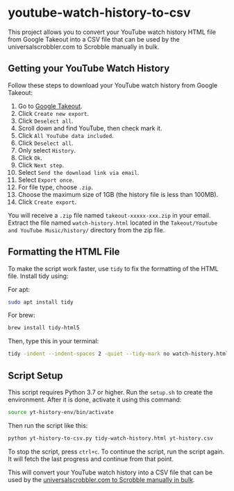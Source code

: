 # youtube-watch-history-to-csv

This project allows you to convert your YouTube watch history HTML file from Google Takeout into a CSV file that can be used by the universalscrobbler.com to Scrobble manually in bulk.

## Getting your YouTube Watch History

Follow these steps to download your YouTube watch history from Google Takeout:

1. Go to [Google Takeout](https://takeout.google.com/settings/takeout).
2. Click `Create new export`.
3. Click `Deselect all`.
4. Scroll down and find YouTube, then check mark it.
5. Click `All YouTube data included`.
6. Click `Deselect all`.
7. Only select `History`.
8. Click `Ok`.
9. Click `Next step`.
10. Select `Send the download link via email`.
11. Select `Export once`.
12. For file type, choose `.zip`.
13. Choose the maximum size of 1GB (the history file is less than 100MB).
14. Click `Create export`.

You will receive a `.zip` file named `takeout-xxxxx-xxx.zip` in your email. Extract the file named `watch-history.html` located in the `Takeout/Youtube and YouTube Music/history/` directory from the zip file.

## Formatting the HTML File

To make the script work faster, use `tidy` to fix the formatting of the HTML file. Install tidy using:

For apt:
```bash
sudo apt install tidy
```

For brew:
```bash
brew install tidy-html5
```

Then, type this in your terminal:
```bash
tidy -indent --indent-spaces 2 -quiet --tidy-mark no watch-history.html > tidy-watch-history.html
```

## Script Setup

This script requires Python 3.7 or higher. Run the `setup.sh` to create the environment. After it is done, activate it using this command:

```bash
source yt-history-env/bin/activate
```

Then run the script like this:

```bash
python yt-history-to-csv.py tidy-watch-history.html yt-history.csv
```

To stop the script, press `ctrl+c`. To continue the script, run the script again. It will fetch the last progress and continue from that point.

This will convert your YouTube watch history into a CSV file that can be used by the [universalscrobbler.com to Scrobble manually in bulk](https://universalscrobbler.com/bulk.php).